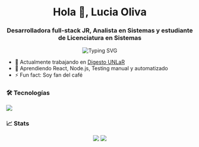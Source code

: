 <h1 align="center">Hola 👋, Lucia Oliva</h1>
<h3 align="center">Desarrolladora full-stack JR, Analista en Sistemas y estudiante de Licenciatura en Sistemas</h3>

<p align="center">
  <img src="https://readme-typing-svg.herokuapp.com?font=Fira+Code&size=22&pause=1000&center=true&vCenter=true&width=435&lines=Desarrolladora+Web;Apasionada+por+la+tecnolog%C3%ADa;Estudiante+de+Sistemas" alt="Typing SVG" />
</p>

- 🔭 Actualmente trabajando en [Digesto UNLaR](https://digesto.unlar.edu.ar)
- 🌱 Aprendiendo React, Node.js, Testing manual y automatizado
- ⚡ Fun fact: Soy fan del café 

### 🛠️ Tecnologías

<p>
  <img src="https://skillicons.dev/icons?i=js,react,nodejs,express,mysql,html,css,tailwind,docker" />
</p>

### 📈 Stats

<p align="center">
  <img src="https://github-readme-stats.vercel.app/api?username=tu-usuario&show_icons=true&theme=github_dark" />
  <img src="https://github-readme-stats.vercel.app/api/top-langs/?username=tu-usuario&layout=compact&theme=github_dark" />
</p>
